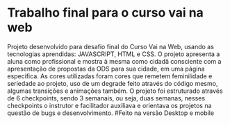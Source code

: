 # Trabalho final para o curso vai na web 

Projeto desenvolvido para desafio final do Curso Vai na Web, usando as tecnologias aprendidas: JAVASCRIPT, HTML e CSS.
O projeto apresenta a aluna como profissional e mostra à mesma como cidadã consciente com a apresentação de propostas da ODS para sua cidade, em uma página específica.
As cores utilizadas foram cores que remetem feminilidade e seriedade ao projeto, uso de um degrade feito através do código mesmo, algumas transições e animações também.
O projeto foi estruturado através de 6 checkpoints, sendo 3 semanais, ou seja, duas semanas, nesses checkpoints o instrutor e facilitador auxiliava e orientava os projetos na questão de bugs e desenvolvimento.
#Feito na versão Desktop e mobile 

